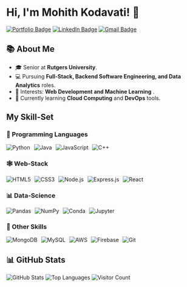 # Hi, I'm Mohith Kodavati! 👋

[![Portfolio Badge](https://img.shields.io/badge/💼-My%20Portfolio-orange?style=for-the-badge)](https://mohithkodavati.vercel.app/)
[![LinkedIn Badge](https://img.shields.io/badge/-LinkedIn-blue?logo=linkedin&logoColor=white&style=for-the-badge)](https://www.linkedin.com/in/mohitkodavati/)
[![Gmail Badge](https://img.shields.io/badge/-Gmail-red?logo=gmail&logoColor=white&style=for-the-badge)](mailto:mohitkod178@gmail.com)

## 📚 About Me
- 🎓 Senior at **Rutgers University**.
- 💻 Pursuing **Full-Stack, Backend Software Engineering, and Data Analytics** roles.
- 🌟 Interests: **Web Development and Machine Learning** .
- 🌱 Currently learning **Cloud Computing** and **DevOps** tools.

## My Skill-Set

### 🔧 Programming Languages
<div style="display: flex; gap: 10px;">
    <img src="https://img.shields.io/badge/-Python-3776AB?logo=python&logoColor=white&style=for-the-badge" alt="Python">
    <img src="https://img.shields.io/badge/-Java-007396?logo=java&logoColor=white&style=for-the-badge" alt="Java">
    <img src="https://img.shields.io/badge/-JavaScript-F7DF1E?logo=javascript&logoColor=black&style=for-the-badge" alt="JavaScript">
    <img src="https://img.shields.io/badge/-C++-00599C?logo=cplusplus&logoColor=white&style=for-the-badge" alt="C++">
</div>

### 🕸 Web-Stack
<div style="display: flex; gap: 10px;">
    <img src="https://img.shields.io/badge/-HTML5-E34F26?logo=html5&logoColor=white&style=for-the-badge" alt="HTML5">
    <img src="https://img.shields.io/badge/-CSS3-1572B6?logo=css3&logoColor=white&style=for-the-badge" alt="CSS3">
    <img src="https://img.shields.io/badge/-Node.js-339933?logo=node.js&logoColor=white&style=for-the-badge" alt="Node.js">
    <img src="https://img.shields.io/badge/-Express.js-000000?logo=express&logoColor=white&style=for-the-badge" alt="Express.js">
    <img src="https://img.shields.io/badge/-React-61DAFB?logo=react&logoColor=black&style=for-the-badge" alt="React">
</div>

### 📊 Data-Science
<div style="display: flex; gap: 10px;">
    <img src="https://img.shields.io/badge/-Pandas-150458?logo=pandas&logoColor=white&style=for-the-badge" alt="Pandas">
    <img src="https://img.shields.io/badge/-NumPy-013243?logo=numpy&logoColor=white&style=for-the-badge" alt="NumPy">
    <img src="https://img.shields.io/badge/-Conda-44A833?logo=anaconda&logoColor=white&style=for-the-badge" alt="Conda">
    <img src="https://img.shields.io/badge/-Jupyter-F37626?logo=jupyter&logoColor=white&style=for-the-badge" alt="Jupyter">
</div>

### 🔑 Other Skills
<div style="display: flex; gap: 10px;">
    <img src="https://img.shields.io/badge/-MongoDB-47A248?logo=mongodb&logoColor=white&style=for-the-badge" alt="MongoDB">
    <img src="https://img.shields.io/badge/-MySQL-4479A1?logo=mysql&logoColor=white&style=for-the-badge" alt="MySQL">
    <img src="https://img.shields.io/badge/-AWS-232F3E?logo=amazonaws&logoColor=white&style=for-the-badge" alt="AWS">
    <img src="https://img.shields.io/badge/-Firebase-FFCA28?logo=firebase&logoColor=black&style=for-the-badge" alt="Firebase">
    <img src="https://img.shields.io/badge/-Git-F05032?logo=git&logoColor=white&style=for-the-badge" alt="Git">
</div>

## 📊 GitHub Stats
![GitHub Stats](https://github-readme-stats.vercel.app/api?username=mohith174&show_icons=true&theme=dark)
![Top Languages](https://github-readme-stats.vercel.app/api/top-langs/?username=mohith174&layout=compact&theme=dark)
![Visitor Count](https://visitor-badge.laobi.icu/badge?page_id=mohith174.mohith174)
